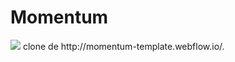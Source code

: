 <h1>Momentum</h1>

<img src='https://i.ibb.co/mc0pRYB/momentum.png' />
clone de http://momentum-template.webflow.io/.
